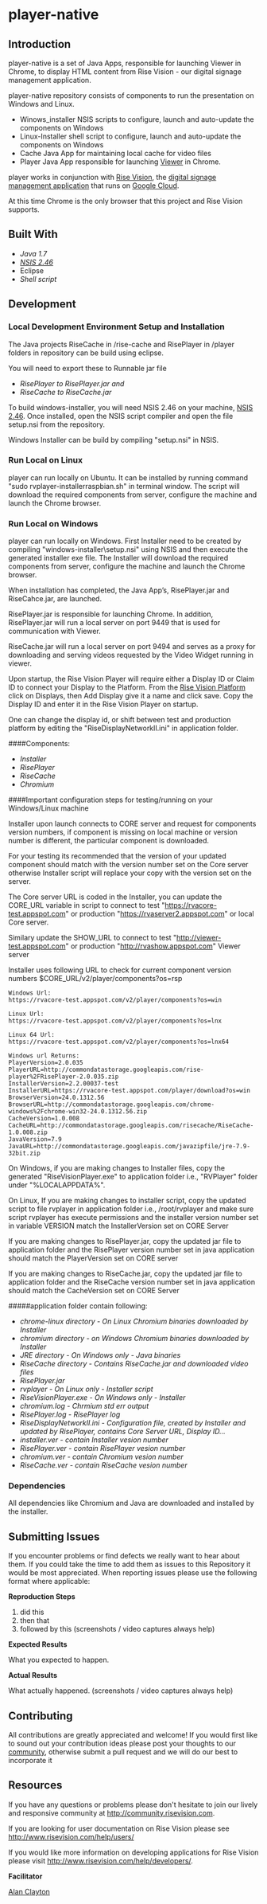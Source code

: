 ﻿# player-native

## Introduction

player-native is a set of Java Apps, responsible for launching Viewer in Chrome, to display HTML content from Rise Vision - our digital signage management application.

player-native repository consists of components to run the presentation on Windows and Linux.

- Winows_installer NSIS scripts to configure, launch and auto-update the components on Windows 
- Linux-Installer shell script to configure, launch and auto-update the components on Windows
- Cache Java App for maintaining local cache for video files
- Player Java App responsible for launching [Viewer](https://github.com/Rise-Vision/viewer) in Chrome.

player works in conjunction with [Rise Vision](http://www.risevision.com), the [digital signage management application](http://rva.risevision.com/) that runs on [Google Cloud](https://cloud.google.com).

At this time Chrome is the only browser that this project and Rise Vision supports.

## Built With
- *Java 1.7*
- *[NSIS 2.46](http://nsis.sourceforge.net/Download.)*
- Eclipse
- *Shell script*

## Development 

### Local Development Environment Setup and Installation
The Java projects RiseCache in /rise-cache and RisePlayer in /player folders in repository can be build using eclipse.

You will need to export these to Runnable jar file

- *RisePlayer to RisePlayer.jar and*
- *RiseCache to RiseCache.jar*

To build windows-installer, you will need NSIS 2.46 on your machine, [NSIS 2.46](http://nsis.sourceforge.net/Download). Once installed, open the NSIS script compiler and open the file setup.nsi from the repository.

Windows Installer  can be build by compiling "setup.nsi" in NSIS. 

### Run Local on Linux
player can run locally on Ubuntu. It can be installed by running command "sudo rvplayer-installerraspbian.sh" in terminal window. The script will download the required components from server, configure the machine and launch the Chrome browser.

### Run Local on Windows
player can run locally on Windows. First Installer need to be created by compiling "windows-installer\setup.nsi" using NSIS and then execute the generated installer exe file. The Installer will download the required components from server, configure the machine and launch the Chrome browser.

When installation has completed, the Java App’s, RisePlayer.jar and RiseCahce.jar, are launched. 

RisePlayer.jar is responsible for launching Chrome. In addition, RisePlayer.jar will run a local server on port 9449 that is used for communication with Viewer.

RiseCache.jar will run a local server on port 9494 and serves as a proxy for downloading and serving videos requested by the Video Widget running in viewer.

Upon startup, the Rise Vision Player will require either a Display ID or Claim ID to connect your Display to the Platform. From the [Rise Vision Platform](http://rva.risevision.com) click on Displays, then Add Display give it a name and click save. Copy the Display ID and enter it in the Rise Vision Player on startup.

One can change the display id, or shift between test and production platform by editing the "RiseDisplayNetworkII.ini" in application folder.


####Components:

- *Installer*
- *RisePlayer*
- *RiseCache*
- *Chromium*

####Important configuration steps for testing/running on your Windows/Linux machine

Installer upon launch connects to CORE server and request for components version numbers, if component is missing on local machine or version number is different, the particular component is downloaded.

For your testing its recommended that the version of your updated component should match with the version number set on the Core server otherwise Installer script will replace your copy with the version set on the server.

The Core server URL is coded in the Installer, you can update the CORE_URL variable in script to connect to test "https://rvacore-test.appspot.com" or production "https://rvaserver2.appspot.com" or local Core server.

Similary update the SHOW_URL to connect to test "http://viewer-test.appspot.com" or production "http://rvashow.appspot.com" Viewer server

Installer uses following URL to check for current component version numbers $CORE_URL/v2/player/components?os=rsp

    Windows Url: 
    https://rvacore-test.appspot.com/v2/player/components?os=win
    
    Linux Url: 
    https://rvacore-test.appspot.com/v2/player/components?os=lnx
    
    Linux 64 Url: 
    https://rvacore-test.appspot.com/v2/player/components?os=lnx64
     
    Windows url Returns:
    PlayerVersion=2.0.035
    PlayerURL=http://commondatastorage.googleapis.com/rise-player%2FRisePlayer-2.0.035.zip
    InstallerVersion=2.2.00037-test
    InstallerURL=https://rvacore-test.appspot.com/player/download?os=win
    BrowserVersion=24.0.1312.56
    BrowserURL=http://commondatastorage.googleapis.com/chrome-windows%2Fchrome-win32-24.0.1312.56.zip
    CacheVersion=1.0.008
    CacheURL=http://commondatastorage.googleapis.com/risecache/RiseCache-1.0.008.zip
    JavaVersion=7.9
    JavaURL=http://commondatastorage.googleapis.com/javazipfile/jre-7.9-32bit.zip

On Windows, if you are making changes to Installer files, copy the generated "RiseVisionPlayer.exe" to application folder i.e., "RVPlayer" folder under "%LOCALAPPDATA%".

On Linux, If you are making changes to installer script, copy the updated script to file rvplayer in application folder i.e., /root/rvplayer and make sure script rvplayer has execute permissions and the installer version number set in variable VERSION match the InstallerVersion set on CORE Server

If you are making changes to RisePlayer.jar, copy the updated jar file to application folder and the RisePlayer version number set in java application should match the PlayerVersion set on CORE server

If you are making changes to RiseCache.jar, copy the updated jar file to application folder and the RiseCache version number set in java application should match the CacheVersion set on CORE Server

#####application folder contain following:

- *chrome-linux directory - On Linux Chromium binaries downloaded by Installer*
- *chromium  directory - on Windows Chromium binaries downloaded by Installer*
- *JRE directory - On Windows only - Java binaries*
- *RiseCache directory - Contains RiseCache.jar and downloaded video files*
- *RisePlayer.jar*
- *rvplayer - On Linux only - Installer script*
- *RiseVisionPlayer.exe - On Windows only - Installer*
- *chromium.log - Chrmium std err output*
- *RisePlayer.log - RisePlayer log*
- *RiseDisplayNetworkII.ini - Configuration file, created by Installer and updated by RisePlayer, contains Core Server URL, Display ID...*
- *installer.ver - contain Installer vesion number*
- *RisePlayer.ver - contain RisePlayer vesion number*
- *chromium.ver - contain Chromium vesion number*
- *RiseCache.ver - contain RiseCache vesion number*

### Dependencies

All dependencies like Chromium and Java are downloaded and installed by the installer.

## Submitting Issues 
If you encounter problems or find defects we really want to hear about them. If you could take the time to add them as issues to this Repository it would be most appreciated. When reporting issues please use the following format where applicable:

**Reproduction Steps**

1. did this
2. then that
3. followed by this (screenshots / video captures always help)

**Expected Results**

What you expected to happen.

**Actual Results**

What actually happened. (screenshots / video captures always help)

## Contributing
All contributions are greatly appreciated and welcome! If you would first like to sound out your contribution ideas please post your thoughts to our [community](http://community.risevision.com), otherwise submit a pull request and we will do our best to incorporate it


## Resources
If you have any questions or problems please don't hesitate to join our lively and responsive community at http://community.risevision.com.

If you are looking for user documentation on Rise Vision please see http://www.risevision.com/help/users/

If you would like more information on developing applications for Rise Vision please visit http://www.risevision.com/help/developers/. 

**Facilitator**

[Alan Clayton](https://github.com/alanclayton "Alan Clayton")
